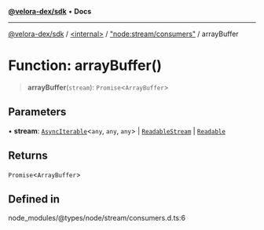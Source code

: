 [**@velora-dex/sdk**](../../../../README.md) • **Docs**

***

[@velora-dex/sdk](../../../../globals.md) / [\<internal\>](../../../README.md) / ["node:stream/consumers"](../README.md) / arrayBuffer

# Function: arrayBuffer()

> **arrayBuffer**(`stream`): `Promise`\<`ArrayBuffer`\>

## Parameters

• **stream**: [`AsyncIterable`](../../../interfaces/AsyncIterable.md)\<`any`, `any`, `any`\> \| [`ReadableStream`](../../../interfaces/ReadableStream.md) \| [`Readable`](../../../classes/Readable.md)

## Returns

`Promise`\<`ArrayBuffer`\>

## Defined in

node\_modules/@types/node/stream/consumers.d.ts:6
